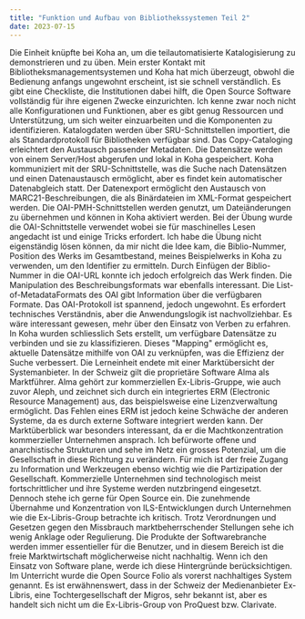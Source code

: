 ```yaml
---
title: "Funktion und Aufbau von Bibliothekssystemen Teil 2"
date: 2023-07-15
---
```

Die Einheit knüpfte bei Koha an, um die teilautomatisierte Katalogisierung zu demonstrieren und zu üben. Mein erster Kontakt mit Bibliotheksmanagementsystemen und Koha hat mich überzeugt, obwohl die Bedienung anfangs ungewohnt erscheint, ist sie schnell verständlich. Es gibt eine Checkliste, die Institutionen dabei hilft, die Open Source Software vollständig für ihre eigenen Zwecke einzurichten. Ich kenne zwar noch nicht alle Konfigurationen und Funktionen, aber es gibt genug Ressourcen und Unterstützung, um sich weiter einzuarbeiten und die Komponenten zu identifizieren.
Katalogdaten werden über SRU-Schnittstellen importiert, die als Standardprotokoll für Bibliotheken verfügbar sind. Das Copy-Cataloging erleichtert den Austausch passender Metadaten. Die Datensätze werden von einem Server/Host abgerufen und lokal in Koha gespeichert. Koha kommuniziert mit der SRU-Schnittstelle, was die Suche nach Datensätzen und einen Datenaustausch ermöglicht, aber es findet kein automatischer Datenabgleich statt. Der Datenexport ermöglicht den Austausch von MARC21-Beschreibungen, die als Binärdateien im XML-Format gespeichert werden.
Die OAI-PMH-Schnittstellen werden genutzt, um Dateiänderungen zu übernehmen und können in Koha aktiviert werden. Bei der Übung wurde die OAI-Schnittstelle verwendet wobei sie für maschinelles Lesen angedacht ist und einige Tricks erfordert. Ich habe die Übung nicht eigenständig lösen können, da mir nicht die Idee kam, die Biblio-Nummer, Position des Werks im Gesamtbestand, meines Beispielwerks in Koha zu verwenden, um den Identifier zu ermitteln. Durch Einfügen der Biblio-Nummer in die OAI-URL konnte ich jedoch erfolgreich das Werk finden. Die Manipulation des Beschreibungsformats war ebenfalls interessant. Die List-of-MetadataFormats des OAI gibt Information über die verfügbaren Formate. Das OAI-Protokoll ist spannend, jedoch ungewohnt. Es erfordert technisches Verständnis, aber die Anwendungslogik ist nachvollziehbar. Es wäre interessant gewesen, mehr über den Einsatz von Verben zu erfahren.
In Koha wurden schliesslich Sets erstellt, um verfügbare Datensätze zu verbinden und sie zu klassifizieren. Dieses "Mapping" ermöglicht es, aktuelle Datensätze mithilfe von OAI zu verknüpfen, was die Effizienz der Suche verbessert. Die Lerneinheit endete mit einer Marktübersicht der Systemanbieter. In der Schweiz gilt die proprietäre Software Alma als Marktführer. Alma gehört zur kommerziellen Ex-Libris-Gruppe, wie auch zuvor Aleph, und zeichnet sich durch ein integriertes ERM (Electronic Resource Management) aus, das beispielsweise eine Lizenzverwaltung ermöglicht. Das Fehlen eines ERM ist jedoch keine Schwäche der anderen Systeme, da es durch externe Software integriert werden kann.
Der Marktüberblick war besonders interessant, da er die Machtkonzentration kommerzieller Unternehmen ansprach. Ich befürworte offene und anarchistische Strukturen und sehe im Netz ein grosses Potenzial, um die Gesellschaft in diese Richtung zu verändern. Für mich ist der freie Zugang zu Information und Werkzeugen ebenso wichtig wie die Partizipation der Gesellschaft. Kommerzielle Unternehmen sind technologisch meist fortschrittlicher und ihre Systeme werden nutzbringend eingesetzt. Dennoch stehe ich gerne für Open Source ein. Die zunehmende Übernahme und Konzentration von ILS-Entwicklungen durch Unternehmen wie die Ex-Libris-Group betrachte ich kritisch. Trotz Verordnungen und Gesetzen gegen den Missbrauch marktbeherrschender Stellungen sehe ich wenig Anklage oder Regulierung. Die Produkte der Softwarebranche werden immer essentieller für die Benutzer, und in diesem Bereich ist die freie Marktwirtschaft möglicherweise nicht nachhaltig. Wenn ich den Einsatz von Software plane, werde ich diese Hintergründe berücksichtigen. Im Unterricht wurde die Open Source Folio als vorerst nachhaltiges System genannt. Es ist erwähnenswert, dass in der Schweiz der Medienanbieter Ex-Libris, eine Tochtergesellschaft der Migros, sehr bekannt ist, aber es handelt sich nicht um die Ex-Libris-Group von ProQuest bzw. Clarivate.
